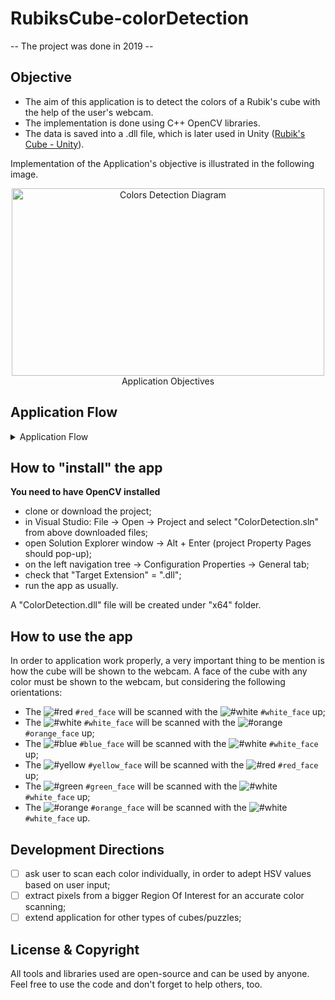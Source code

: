 # RubiksCube-colorDetection
-- The project was done in 2019 --

## Objective
- The aim of this application is to detect the colors of a Rubik's cube with the help of the user's webcam.  
- The implementation is done using C++ OpenCV libraries.  
- The data is saved into a .dll file, which is later used in Unity ([Rubik's Cube - Unity](https://github.com/lucacristi/RubiksCube-cubeRenderAndSolving.git)).  
 
Implementation of the Application's objective is illustrated in the following image.
<p align="center">
  <img width="500" height="300" src="https://user-images.githubusercontent.com/54026035/106899295-1aedb380-66ed-11eb-9507-c6c0c460a3bd.png" alt="Colors Detection Diagram">
  <br clear="center"/>
      Application Objectives
</p>

## Application Flow
<details>
<summary>Application Flow</summary>
         
The implementation steps of the application are:
* Start a video stream capture using the webcam;  
* Display of the colors’ detection spots;  
* Color scanning by double-checking;  
* Transmit colors to Unity;  

A simple Flow chart of the app can be seen in the following image.
<p align="center">
  <img width="500" height="700" src="https://user-images.githubusercontent.com/54026035/106904934-a9fdca00-66f3-11eb-8015-6d2adacb174b.png" alt="Colors Detection Flow">
  <br clear="center"/>
      Flows chart of the colors' detection
</p>

1. **Grid drawing**  
A grid is a bunch of adjacent squares next to each other to take a shape like a cube’s face. The grid consists of 9 squares spaced a little apart. Grid drawing is performed by calling the *draw_rectangles()* function.
<p align="center">
  <img width="450" height="300" src="https://user-images.githubusercontent.com/54026035/106907544-45903a00-66f6-11eb-941b-1b02fc856d4f.JPG" alt="Grid squares">
  <br clear="center"/>
      Squares' grid drawn upon a frame
</p>

2. **Getting colors**  
After the frame containing the grid is displayed, the user must match his cube with the grid. It is expected that 'y' key to be pressed for colors to be detected. After 'y' is pressed, *get_color()* function is called, passing to it the frame and the centers of all the grid’s squares.  
The central pixel of each square and its neighbours are stored in order to determin the color.
<p align="center">
  <img width="450" height="300" src="https://user-images.githubusercontent.com/54026035/106909663-69547f80-66f8-11eb-8184-29d59db0c479.png" alt="Grid pixels">
  <br clear="center"/>
      Squares' grid and pixels of interest 
</p>

Following HSV values were used for descriminating between the colors.  
Color    | HUE               | SATURATION   | VALUE
-------- | ------------------| -------------| -------------
Green    | 59 – 84           |  80 – 170    |  75 – 155
Blue     | 102 – 111         |  130 – 195   |  80 – 154
Red      | 1 – 6 & 167 – 180 |  83 – 155    |  56 – 101
Orange   | 7 – 25            |  166 – 194   |  142 – 203
Yellow   | 30 – 57           |  102 – 115   |  174 – 216
White    | None of the above |  68 – 97     |  181 – 220

3. **Scan accuracy**  
After the colors’ have been saved, a copy of the cube scanned face is displayed next to the original grid and the user is asked for the correctness of the scan. The copy of the scanned face is similar to the grid, only this time, the squares in the grid are colored. Verification of scan accuracy is performed by the *check_colors_ok()* function, which waits for confirmation from the user.
- 'y' key, if the scan is alright;
- 'n' key, otherwise. (In this case, the user will need to scan again)

<p align="center">
  <img width="450" height="300" src="https://user-images.githubusercontent.com/54026035/106912799-48d9f480-66fb-11eb-943e-50e2ad9bf5e1.png" alt="Detected colors">
  <br clear="center"/>
      Detected colors shown in a colorful grid 
</p>

4. **Face duplication**  
Even if the user will type "n", after some tries eventually, it will be able to correctly scan the colors. After it scans the colors successfully, the problem is whether the scanned face had previously been scanned. To get rid of this problem, *check_face_duplicated()* has been implemented.

<p align="center">
  <img width="450" height="300" src="https://user-images.githubusercontent.com/54026035/106921905-61024180-6704-11eb-8d6e-6c679933ae37.png" alt="Face duplication">
  <br clear="center"/>
      Face duplication window
</p>
</details>

## How to "install" the app
**You need to have OpenCV installed**  
- clone or download the project;  
- in Visual Studio: File -> Open -> Project and select "ColorDetection.sln" from above downloaded files;  
- open Solution Explorer window -> Alt + Enter (project Property Pages should pop-up);  
- on the left navigation tree -> Configuration Properties -> General tab; 
- check that "Target Extension" = ".dll";
- run the app as usually.  

A "ColorDetection.dll" file will be created under "x64" folder.  

## How to use the app
In order to application work properly, a very important thing to be mention is how the cube will be shown to the webcam. A face of the cube with any color must be shown to the webcam, but considering the following orientations:
-	The ![#red](https://via.placeholder.com/15/ff0000/000000?text=+) `#red_face` will be scanned with the ![#white](https://via.placeholder.com/15/ffffff/000000?text=+) `#white_face` up;
-	The ![#white](https://via.placeholder.com/15/ffffff/000000?text=+) `#white_face` will be scanned with the ![#orange](https://via.placeholder.com/15/ff7700/000000?text=+) `#orange_face` up;
-	The ![#blue](https://via.placeholder.com/15/0000ff/000000?text=+) `#blue_face` will be scanned with the ![#white](https://via.placeholder.com/15/ffffff/000000?text=+) `#white_face` up;
-	The ![#yellow](https://via.placeholder.com/15/ffff00/000000?text=+) `#yellow_face` will be scanned with the ![#red](https://via.placeholder.com/15/ff0000/000000?text=+) `#red_face` up;
-	The ![#green](https://via.placeholder.com/15/00ff00/000000?text=+) `#green_face` will be scanned with the ![#white](https://via.placeholder.com/15/ffffff/000000?text=+) `#white_face` up;
-	The ![#orange](https://via.placeholder.com/15/ff7700/000000?text=+) `#orange_face` will be scanned with the ![#white](https://via.placeholder.com/15/ffffff/000000?text=+) `#white_face` up.

## Development Directions
 - [ ] ask user to scan each color individually, in order to adept HSV values based on user input;
 - [ ] extract pixels from a bigger Region Of Interest for an accurate color scanning; 
 - [ ] extend application for other types of cubes/puzzles;
 
 ## License & Copyright
 All tools and libraries used are open-source and can be used by anyone.  
 Feel free to use the code and don't forget to help others, too.
